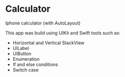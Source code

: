 # Calculator
Iphone calculator (with AutoLayout)

This app was build using UIKit and Swift tools such as:
 - Horizontal and Vertical StackView
 - UILabel
 - UIButton
 - Enumeration
 - If and else conditions
 - Switch case
